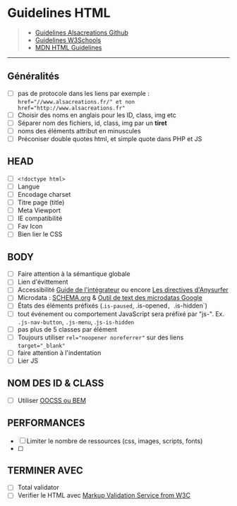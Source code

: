 # Guidelines HTML

> - [Guidelines Alsacreations Github](https://github.com/alsacreations/guidelines/blob/master/Guidelines-HTML.md)
> - [Guidelines W3Schools](https://www.w3schools.com/html/html5_syntax.asp)
> - [MDN HTML Guidelines]()
* * *
## Généralités 

- [ ] pas de protocole dans les liens par exemple : 
        `href="//www.alsacreations.fr/" et non href="http://www.alsacreations.fr"`
- [ ] Choisir des noms en anglais pour les ID, class, img etc
- [ ] Séparer nom des fichiers, id, class, img par un **tiret**
- [ ] noms des éléments attribut en minuscules
- [ ] Préconiser double quotes html, et simple quote dans PHP et JS 
## HEAD 

- [ ] `<!doctype html>`
- [ ] Langue 
- [ ] Encodage charset
- [ ] Titre page (title)
- [ ] Meta  Viewport
- [ ] IE compatibilité
- [ ] Fav Icon
- [ ] Bien lier le CSS

## BODY

- [ ] Faire attention à la sémantique globale
- [ ] Lien d'évittement 
- [ ] Accessibilité [Guide de l'intégrateur](https://github.com/DISIC/guide-integrateur) ou encore [Les directives d'Anysurfer](https://www.anysurfer.be/fr/en-pratique/directives) 
- [ ] Microdata : [SCHEMA.org](http://schema.org) & [Outil de text des microdatas Google](https://search.google.com/structured-data/testing-tool/u/0/?hl=fr)
- [ ]  États des éléments préfixés (.`is-paused`, .is-opened`, `.is-hidden`)
- [ ] tout événement ou comportement JavaScript sera préfixé par "js-". Ex. `.js-nav-button`, `.js-menu`, .`js-is-hidden`
- [ ] pas plus de 5 classes par élément
- [ ] Toujours utiliser `rel="noopener noreferrer"` sur des liens `target="_blank"`
- [ ] faire attention à l'indentation 
- [ ] Lier JS 
## NOM DES ID & CLASS

- [ ] Utiliser [OOCSS ou BEM](https://www.alsacreations.com/article/lire/1641-Bonnes-pratiques-en-CSS--BEM-et-OOCSS.html)

## PERFORMANCES

- [ ] Limiter le nombre de ressources (css, images, scripts, fonts)
- [ ]

## TERMINER AVEC 
- [ ] Total validator 
- [ ] Verifier le HTML avec [Markup Validation Service from W3C](https://validator.w3.org/)